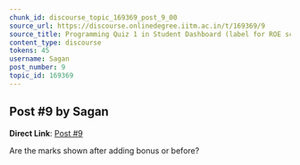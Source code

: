 ```yaml
---
chunk_id: discourse_topic_169369_post_9_00
source_url: https://discourse.onlinedegree.iitm.ac.in/t/169369/9
source_title: Programming Quiz 1 in Student Dashboard (label for ROE scores) - showing absent or incorrect
content_type: discourse
tokens: 45
username: Sagan
post_number: 9
topic_id: 169369
---
```


## Post #9 by Sagan

**Direct Link**: [Post #9](https://discourse.onlinedegree.iitm.ac.in/t/169369/9)

Are the marks shown after adding bonus or before?
